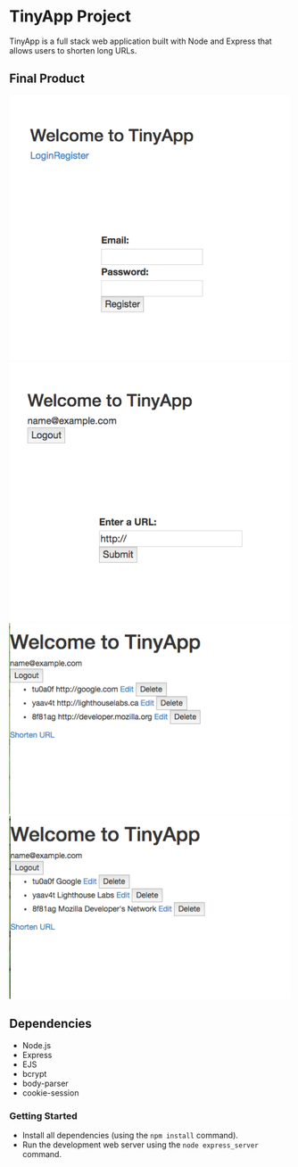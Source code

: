 # TinyApp Project

TinyApp is a full stack web application built with Node and Express that allows users to shorten long URLs.

## Final Product

!["Screenshot of Login-Register page"](https://github.com/TheTempas/tinyapp/blob/master/docs/login-register-page.png?raw=true)
!["Screenshot of Shorten URL page"](https://github.com/TheTempas/tinyapp/blob/master/docs/shorten-url-page.png?raw=true)
!["Screenshot of Short URLs page"](https://github.com/TheTempas/tinyapp/blob/master/docs/initial-short-url-page.png?raw=true)
!["Screenshot of Updated Short URLs page"](https://github.com/TheTempas/tinyapp/blob/master/docs/updated-short-urls-page.png?raw=true)

## Dependencies

- Node.js
- Express
- EJS
- bcrypt
- body-parser
- cookie-session

### Getting Started

- Install all dependencies (using the `npm install` command).
- Run the development web server using the `node express_server` command.

